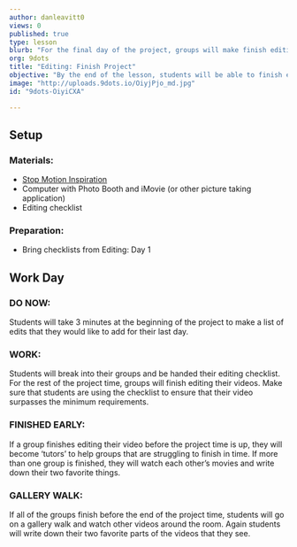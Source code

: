 ```yaml
---
author: danleavitt0
views: 0
published: true
type: lesson
blurb: "For the final day of the project, groups will make finish editing their videos by adding titles and touching up any additional sounds."
org: 9dots
title: "Editing: Finish Project"
objective: "By the end of the lesson, students will be able to finish editing their videos by completing the editing checklist, and use a title to show the ending credits for their movie."
image: "http://uploads.9dots.io/OiyjPjo_md.jpg"
id: "9dots-OiyiCXA"

---
```


## Setup

### Materials:

- [Stop Motion Inspiration](http://vimeo.com/1105462)
- Computer with Photo Booth and iMovie (or other picture taking application)
- Editing checklist

### Preparation:
- Bring checklists from Editing: Day 1

## Work Day

### DO NOW:
Students will take 3 minutes at the beginning of the project to make a list of edits that they would like to add for their last day.

### WORK:
Students will break into their groups and be handed their editing checklist.  For the rest of the project time, groups will finish editing their videos. Make sure that students are using the checklist to ensure that their video surpasses the minimum requirements.

### FINISHED EARLY:
If a group finishes editing their video before the project time is up, they will become ‘tutors’ to help groups that are struggling to finish in time. If more than one group is finished, they will watch each other’s movies and write down their two favorite things.

### GALLERY WALK:
If all of the groups finish before the end of the project time, students will go on a gallery walk and watch other videos around the room. Again students will write down their two favorite parts of the videos that they see.
